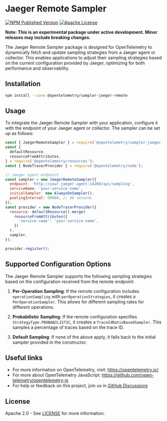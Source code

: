 # Jaeger Remote Sampler

[![NPM Published Version][npm-img]][npm-url]
[![Apache License][license-image]][license-image]

**Note: This is an experimental package under active development. Minor releases may include breaking changes.**

The Jaeger Remote Sampler package is designed for OpenTelemetry to dynamically fetch and update sampling strategies from a Jaeger agent or collector. This enables applications to adjust their sampling strategies based on the current configuration provided by Jaeger, optimizing for both performance and observability.

## Installation

```bash
npm install --save @opentelemetry/sampler-jaeger-remote
```

## Usage

To integrate the Jaeger Remote Sampler with your application, configure it with the endpoint of your Jaeger agent or collector. The sampler can be set up as follows:

```javascript
const { JaegerRemoteSampler } = require('@opentelemetry/sampler-jaeger-remote');
const {
  defaultResource,
  resourceFromAttributes,
} = require('@opentelemetry/resources');
const { NodeTracerProvider } = require('@opentelemetry/node');

// Jaeger agent endpoint
const sampler = new JaegerRemoteSampler({
  endpoint: 'http://your-jaeger-agent:14268/api/sampling',
  serviceName: 'your-service-name',
  initialSampler: new AlwaysOnSampler(),
  poolingInterval: 60000, // 60 seconds
});
const provider = new NodeTracerProvider({
  resource: defaultResource().merge(
    resourceFromAttributes({
      'service.name': 'your-service-name',
    })
  ),
  sampler,
});

provider.register();
```

## Supported Configuration Options

The Jaeger Remote Sampler supports the following sampling strategies based on the configuration received from the remote endpoint:

1. **Per-Operation Sampling**: If the remote configuration includes `operationSampling` with `perOperationStrategies`, it creates a `PerOperationSampler`. This allows for different sampling rates for different operations.

2. **Probabilistic Sampling**: If the remote configuration specifies `StrategyType.PROBABILISTIC`, it creates a `TraceIdRatioBasedSampler`. This samples a percentage of traces based on the trace ID.

3. **Default Sampling**: If none of the above apply, it falls back to the initial sampler provided in the constructor.

## Useful links

- For more information on OpenTelemetry, visit: <https://opentelemetry.io/>
- For more about OpenTelemetry JavaScript: <https://github.com/open-telemetry/opentelemetry-js>
- For help or feedback on this project, join us in [GitHub Discussions][discussions-url]

## License

Apache 2.0 - See [LICENSE][license-url] for more information.

[discussions-url]: https://github.com/open-telemetry/opentelemetry-js/discussions
[license-url]: https://github.com/open-telemetry/opentelemetry-js/blob/main/LICENSE
[license-image]: https://img.shields.io/badge/license-Apache_2.0-green.svg?style=flat
[npm-url]: https://www.npmjs.com/package/@opentelemetry/sampler-jaeger-remote
[npm-img]: https://badge.fury.io/js/%40opentelemetry%2Fsampler-jaeger-remote.svg
